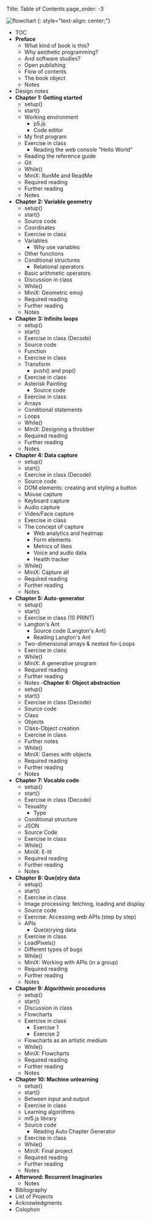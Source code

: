 Title: Table of Contents
page_order: -3

![flowchart](TOC.svg)
{: style="text-align: center;"}

- TOC
- **Preface**
  - What kind of book is this?
  - Why aesthetic programming?
  - And software studies?
  - Open publishing
  - Flow of contents
  - The book object
  - Notes
- Design notes
- **Chapter 1: Getting started**
  - setup()
  - start()
  - Working environment
    - p5.js
    - Code editor
  - My first program
  - Exercise in class
    - Reading the web console "Hello World"
  - Reading the reference guide
  - Git
  - While()
  - MiniX: RunMe and ReadMe
  - Required reading
  - Further reading
  - Notes
- **Chapter 2: Variable geometry**
  - setup()
  - start()
  - Source code
  - Coordinates
  -  Exercise in class
  - Variables
    - Why use variables
  - Other functions
  - Conditional structures
    - Relational operators
  - Basic arithmetic operators
  - Discussion in class
  - While()
  - MiniX: Geometric emoji
  - Required reading
  - Further reading
  - Notes
- **Chapter 3: Infinite loops**
  - setup()
  - start()
  - Exercise in class (Decode)
  - Source code
  - Function
  - Exercise in class
  - Transform
    - push() and pop()
  - Exercise in class  
  - Asterisk Painting
    - Source code
  - Exercise in class
  - Arrays
  - Conditional statements
  - Loops
  - While()
  - MiniX: Designing a throbber
  - Required reading
  - Further reading
  - Notes
- **Chapter 4: Data capture**
  - setup()
  - start()
  - Exercise in class (Decode)
  - Source code
  - DOM elements: creating and styling a button
  - Mouse capture
  - Keyboard capture
  - Audio capture
  - Video/Face capture
  - Exercise in class
  - The concept of capture
    - Web analytics and heatmap
    - Form elements
    - Metrics of likes
    - Voice and audio data
    - Health tracker
  - While()
  - MiniX: Capture all
  - Required reading
  - Further reading
  - Notes
- **Chapter 5: Auto-generator**
  - setup()
  - start()
  - Exercise in class (10 PRINT)
  - Langton's Ant
    - Source code (Langton's Ant)
    - Reading Langton's Ant
  - Two-dimensional arrays & nested for-Loops
  - Exercise in class
  - While()
  - MiniX: A generative program
  - Required reading
  - Further reading
  - Notes
-**Chapter 6: Object abstraction**
  - setup()
  - start()
  - Exercise in class (Decode)
  - Source code
  - Class
  - Objects
  - Class-Object creation
  - Exercise in class
  - Further notes
  - While()
  - MiniX: Games with objects
  - Required reading
  - Further reading
  - Notes
- **Chapter 7: Vocable code**
  - setup()
  - start()
  - Exercise in class (Decode)
  - Texuality
    - Type
  - Conditional structure
  - JSON
  - Source Code
  - Exercise in class
  - While()
  - MiniX: E-lit
  - Required reading
  - Further reading
  - Notes
- **Chapter 8: Que(e)ry data**
  - setup()
  - start()
  - Exercise in class
  - Image processing: fetching, loading and display
  - Source code
  - Exercise: Accessing web APIs (step by step)
  - APIs
    - Que(e)rying data
  - Exercise in class
  - LoadPixels()
  - Different types of bugs
  - While()
  - MiniX: Working with APIs (in a group)
  - Required reading
  - Further reading
  - Notes
- **Chapter 9: Algorithmic procedures**
  - setup()
  - start()
  - Discussion in class
  - Flowcharts
  - Exercise in class
    - Exercise 1
    - Exercise 2
  - Flowcharts as an artistic medium
  - While()
  - MiniX: Flowcharts
  - Required reading
  - Further reading
  - Notes
- **Chapter 10: Machine unlearning**
  - setup()
  - start()
  - Between input and output
  - Exercise in class
  - Learning algorithms
  - ml5.js library
  - Source code
    - Reading Auto Chapter Generator
  - Exercise in class
  - While()
  - MiniX: Final project
  - Required reading
  - Further reading
  - Notes
- **Afterword: Recurrent Imaginaries**
  - Notes
- Bibliography
- List of Projects
- Acknowledgments
- Colophon
